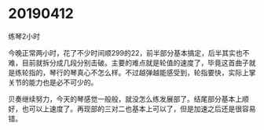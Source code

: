 # 20190412

练琴2小时

今晚正常两小时，花了不少时间顺299的22，前半部分基本搞定，后半其实也不难，目前就拆分成几段分别击破。主要的难点就是轮值的速度了，毕竟这首曲子就是练轮指的，琴行的琴真心不怎么样。不过越弹越能感受到，轮指要快，实际上掌关节的能力也是必不可少的。

贝奏继续努力，今天的琴感觉一般般，就没怎么练发展部了。结尾部分基本上顺好，也可以上速度了。再现部的三对二也基本上可以了，但是加速之后还是很容易错。
